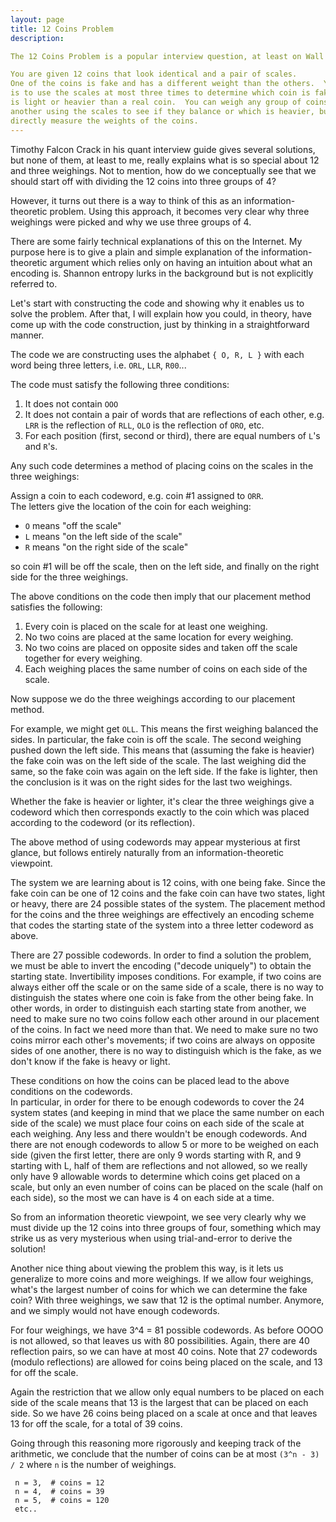 ```yaml
---
layout: page
title: 12 Coins Problem
description:

The 12 Coins Problem is a popular interview question, at least on Wall Street.

You are given 12 coins that look identical and a pair of scales.
One of the coins is fake and has a different weight than the others.  Your challenge 
is to use the scales at most three times to determine which coin is fake and whether it 
is light or heavier than a real coin.  You can weigh any group of coins against 
another using the scales to see if they balance or which is heavier, but you cannot 
directly measure the weights of the coins.
---
```


Timothy Falcon Crack in his quant interview guide gives several solutions, but none of them, at least to me, really explains what is so special about 12 and three weighings.  Not to mention, how do we conceptually see that we should start off with dividing the 12 coins into three groups of 4? 

However, it turns out there is a way to think of this as an information-theoretic problem.  Using this approach, it becomes very clear why three weighings were picked and why we use three groups of 4.  

There are some fairly technical explanations of this on the Internet.  My purpose here is to give a plain and simple explanation of the information-theoretic argument which relies only on having an intuition about what an encoding is.  Shannon entropy lurks in the background but is not explicitly referred to.

Let's start with constructing the code and showing why it enables us to solve the problem.  After that, I will explain how you could, in theory, have come up with the code construction, just by thinking in a straightforward manner.
    
The code we are constructing uses the alphabet `{ O, R, L }` with each word being 
    three letters, i.e. `ORL`, `LLR`, `R00`...

The code must satisfy the following three conditions:

1. It does not contain `OOO`
2. It does not contain a pair of words that are reflections of each other, e.g. 
   `LRR` is the reflection of `RLL`, `OLO` is the reflection of `ORO`, etc.
3. For each position (first, second or third), there are equal numbers of `L`'s and `R`'s.


Any such code determines a method of placing coins on the scales in the three 
weighings: 

Assign a coin to each codeword, e.g. coin #1 assigned to `ORR`.  
The letters give the location of the coin for each weighing: 

   - `O` means "off the scale"
   - `L` means "on the left side of the scale"
   - `R` means "on the right side of the scale"
   
so coin #1 will be off the scale, then on the left side, and finally on the right 
side for the three weighings.  

The above conditions on the code then imply that our placement method satisfies the 
following:
 
1. Every coin is placed on the scale for at least one weighing.
2. No two coins are placed at the same location for every weighing.
3. No two coins are placed on opposite sides and taken off the scale together
   for every weighing.
4. Each weighing places the same number of coins on each side of the scale.

Now suppose we do the three weighings according to our placement method.

For example, we might get `OLL`.  This means the first weighing balanced the sides.
In particular, the fake coin is off the scale.  The second weighing pushed down 
the left side.  This means that (assuming the fake is heavier) the fake coin was 
on the left side of the scale.  The last weighing did the same, so the fake coin was
again on the left side.  If the fake is lighter, then the conclusion is it was 
on the right sides for the last two weighings.

Whether the fake is heavier or lighter, it's clear the three weighings give a 
codeword which then corresponds exactly to the coin which was placed according 
to the codeword (or its reflection).  


The above method of using codewords may appear mysterious at first glance, but follows 
entirely naturally from an information-theoretic viewpoint.

The system we are learning about is 12 coins, with one being fake.  Since the fake coin 
can be one of 12 coins and the fake coin can have two states, light or heavy, there are 
24 possible states of the system.  The placement method for the coins and the three 
weighings are effectively an encoding scheme that codes the starting state of the system 
into a three letter codeword as above.  

There are 27 possible codewords.  In order to find a solution the problem, we must be able 
to invert the encoding ("decode uniquely") to obtain the starting state.  Invertibility imposes 
conditions.   For example, if two coins are always either off the scale
or on the same side of a scale, there is no way to distinguish the states where one coin is fake 
from the other being fake.  In other words, in order to distinguish each starting state from another, 
we need to make sure no two coins follow each other around in our placement of the coins.  In fact 
we need more than that.  We need to make sure no two coins mirror each other's movements; if two 
coins are always on opposite sides of one another, there is no way to distinguish which is the fake, 
as we don't know if the fake is heavy or light.  

These conditions on how the coins can be placed lead to the above conditions on the codewords.  
In particular, in order for there to be enough codewords to cover the 24 system states (and keeping 
in mind that we place the same number on each side of the scale) we must place four coins on each side 
of the scale at each weighing.  Any less and there wouldn't be enough codewords.  And there are not 
enough codewords to allow 5 or more to be weighed on each side (given the first letter, there are only 
9 words starting with R, and 9 starting with L, half of them are reflections and not allowed, so we really 
only have 9 allowable words to determine which coins get placed on a scale, but only an even number of 
coins can be placed on the scale (half on each side), so the most we can have is 4 on each side at a time.

So from an information theoretic viewpoint, we see very clearly why we must divide up the 12 coins into 
three groups of four, something which may strike us as very mysterious when using trial-and-error to 
derive the solution!

Another nice thing about viewing the problem this way, is it lets us generalize to more coins and more 
weighings.  If we allow four weighings, what's the largest number of coins for which we can determine 
the fake coin?  With three weighings, we saw that 12 is the optimal number.  Anymore, and we simply 
would not have enough codewords.  
 
For four weighings, we have 3^4 = 81 possible codewords.  As before OOOO is not allowed, so that leaves 
us with 80 possibilities.  Again, there are 40 reflection pairs, so we can have at most 40 coins.  Note 
that 27 codewords (modulo reflections) are allowed for coins being placed on the scale, and 13 for off the scale.   

Again the restriction that we allow only equal numbers to be placed on each side of the scale means that 
13 is the largest that can be placed on each side.  So we have 26 coins being placed on a scale at once 
and that leaves 13 for off the scale, for a total of 39 coins.
 
Going through this reasoning more rigorously and keeping track of the arithmetic, we conclude that
the number of coins can be at most `(3^n - 3) / 2` where `n` is the number of weighings.  
 
     n = 3,  # coins = 12
     n = 4,  # coins = 39
     n = 5,  # coins = 120
     etc..
  

